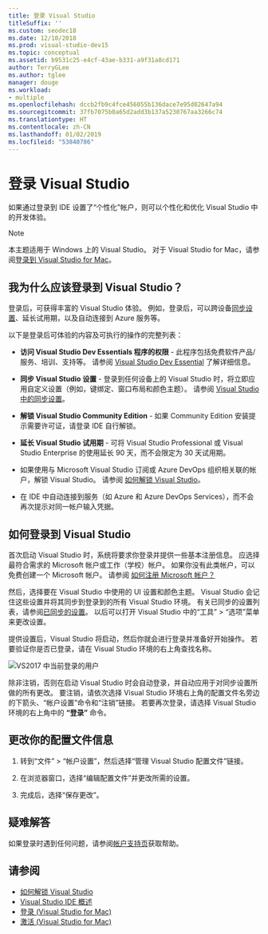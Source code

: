 ```yaml
---
title: 登录 Visual Studio
titleSuffix: ''
ms.custom: seodec18
ms.date: 12/10/2018
ms.prod: visual-studio-dev15
ms.topic: conceptual
ms.assetid: b9531c25-e4cf-43ae-b331-a9f31a8cd171
author: TerryGLee
ms.author: tglee
manager: douge
ms.workload:
- multiple
ms.openlocfilehash: dccb2fb9c4fce456055b136dace7e95d02647a94
ms.sourcegitcommit: 37fb7075b0a65d2add3b137a5230767aa3266c74
ms.translationtype: HT
ms.contentlocale: zh-CN
ms.lasthandoff: 01/02/2019
ms.locfileid: "53840786"
---
```

# <a name="sign-in-to-visual-studio"></a>登录 Visual Studio

如果通过登录到 IDE 设置了“个性化”帐户，则可以个性化和优化 Visual Studio 中的开发体验。

> [!NOTE]
> 本主题适用于 Windows 上的 Visual Studio。 对于 Visual Studio for Mac，请参阅[登录到 Visual Studio for Mac](/visualstudio/mac/signing-in)。

## <a name="why-should-i-sign-in-to-visual-studio"></a>我为什么应该登录到 Visual Studio？

登录后，可获得丰富的 Visual Studio 体验。 例如，登录后，可以跨设备[同步设置](synchronized-settings-in-visual-studio.md)、延长试用期，以及自动连接到 Azure 服务等。

以下是登录后可体验的内容及可执行的操作的完整列表：

- **访问 Visual Studio Dev Essentials 程序的权限** - 此程序包括免费软件产品/服务、培训、支持等。 请参阅 [Visual Studio Dev Essential](http://aka.ms/vsdevhelp) 了解详细信息。

- **同步 Visual Studio 设置** - 登录到任何设备上的 Visual Studio 时，将立即应用自定义设置（例如，键绑定、窗口布局和颜色主题）。 请参阅 [Visual Studio 中的同步设置](../ide/synchronized-settings-in-visual-studio.md)。

- **解锁 Visual Studio Community Edition** - 如果 Community Edition 安装提示需要许可证，请登录 IDE 自行解锁。

- **延长 Visual Studio 试用期** - 可将 Visual Studio Professional 或 Visual Studio Enterprise 的使用延长 90 天，而不会限定为 30 天试用期。

- 如果使用与 Microsoft Visual Studio 订阅或 Azure DevOps 组织相关联的帐户，解锁 Visual Studio。 请参阅 [如何解锁 Visual Studio](../ide/how-to-unlock-visual-studio.md)。

- 在 IDE 中自动连接到服务（如 Azure 和 Azure DevOps Services），而不会再次提示对同一帐户输入凭据。

## <a name="how-to-sign-in-to-visual-studio"></a>如何登录到 Visual Studio

首次启动 Visual Studio 时，系统将要求你登录并提供一些基本注册信息。 应选择最符合需求的 Microsoft 帐户或工作（学校）帐户。 如果你没有此类帐户，可以免费创建一个 Microsoft 帐户。 请参阅 [如何注册 Microsoft 帐户？](http://windows.microsoft.com/windows-live/sign-up-create-account-how)

然后，选择要在 Visual Studio 中使用的 UI 设置和颜色主题。 Visual Studio 会记住这些设置并将其同步到登录到的所有 Visual Studio 环境。 有关已同步的设置列表，请参阅[已同步的设置](../ide/synchronized-settings-in-visual-studio.md)。 以后可以打开 Visual Studio 中的“工具” > “选项”菜单来更改设置。

提供设置后，Visual Studio 将启动，然后你就会进行登录并准备好开始操作。 若要验证你是否已登录，请在 Visual Studio 环境的右上角查找名称。

![VS2017 中当前登录的用户](../ide/media/vs2017_username.png)

除非注销，否则在启动 Visual Studio 时会自动登录，并自动应用于对同步设置所做的所有更改。 要注销，请依次选择 Visual Studio 环境右上角的配置文件名旁边的下箭头、“帐户设置”命令和“注销”链接。 若要再次登录，请选择 Visual Studio 环境的右上角中的 **“登录”** 命令。

## <a name="to-change-your-profile-information"></a>更改你的配置文件信息

1. 转到“文件” > “帐户设置”，然后选择“管理 Visual Studio 配置文件”链接。

1. 在浏览器窗口，选择“编辑配置文件”并更改所需的设置。

1. 完成后，选择“保存更改”。

## <a name="troubleshooting"></a>疑难解答

如果登录时遇到任何问题，请参阅[帐户支持页](https://visualstudio.microsoft.com/subscriptions/support/)获取帮助。

## <a name="see-also"></a>请参阅

* [如何解锁 Visual Studio](../ide/how-to-unlock-visual-studio.md)
* [Visual Studio IDE 概述](../get-started/visual-studio-ide.md)
* [登录 (Visual Studio for Mac)](/visualstudio/mac/signing-in)
* [激活 (Visual Studio for Mac)](/visualstudio/mac/activation)
